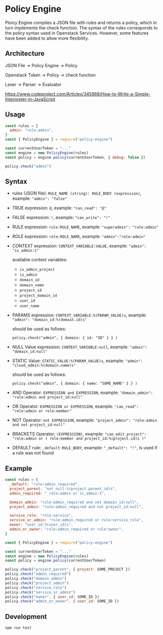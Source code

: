 # Policy Engine

Ploicy Engine compiles a JSON file with rules and returns a policy, which in turn implements the check function. The syntax of the rules corresponds to the policy syntax used in Openstack Services. However, some features have been added to allow more flexibility.

## Architecture

JSON File -> Policy Engine -> Policy

Openstack Token -> Policy -> check function

Lexer -> Parser -> Evaluator

https://www.codeproject.com/Articles/345888/How-to-Write-a-Simple-Interpreter-in-JavaScript

## Usage

```js
const rules = {
  admin: "role:admin",
}
const { PolicyEngine } = require("policy-engine")

const currentUserToken = "..."
const engine = new PolicyEngine(rules)
const policy = engine.policy(currentUserToken, { debug: false })

policy.check("admin")
```

## Syntax

- rules (JSON file): `RULE_NAME (string): RULE_BODY (expression)`,
  example: `"admin": "false"`

- TRUE expression: `@`, example: `"can_read": "@"`
- FALSE expression: `!`, example: `"can_write": "!"`
- RULE expression: `rule:RULE_NAME`,
  example: `"superadmin": "rule:admin"`

- ROLE expression: `role:ROLE_NAME`, example: `"admin":"role:admin"`

- CONTEXT expression: `CONTEXT_VARIABLE:VALUE`, example: `"admin": "is_admin:1"`

  available context variables:

  - `is_admin_project`
  - `is_admin`
  - `domain_id`
  - `domain_name`
  - `project_id`
  - `project_domain_id`
  - `user_id`
  - `user_name`

- PARAMS expression: `CONTEXT_VARIABLE:%(PARAM_VALUE)s`, example: `"admin": "domain_id:%(domain.id)s"`

  should be used as follows:

  `policy.check("admin", { domain: { id: "ID" } } )`

- NULL Value expression: `CONTEXT_VARIABLE:null`, example: `"admin": "domain_id:null"`

- STATIC Value: `STATIC_VALUE:%(PARAM_VALUE)s`, example: `"admin": "cloud_admin:%(domain.name)s"`

  should be used as follows:

  `policy.check("admin", { domain: { name: "SOME_NAME" } } )`

- AND Operator: `EXPRESSION and EXPRESSION`, example: `"domain_admin": "rule:admin and project_id:null"`

- OR Operator: `EXPRESSION or EXPRESSION`, example: `"can_read": "role:admin or role:member"`

- NOT Operator: `not EXPRESSION`, example: `"project_admin": "role:admin and not project_id:null"`

- BRACKETS Operator: `(EXPRESSION)`, example: `"can_edit_project": "role:admin or ( role:member and project_id:%(project.id)s )"`

- DEFAULT rule: `_default:RULE_BODY`, example: `"_default": "!"`,
  is used if a rule was not found

## Example

```js
const rules = {
  _default: "rule:admin_required",
  project_parent: "not null:%(project.parent_id)s",
  admin_required: " role:admin or is_admin:1",

  domain_admin: "rule:admin_required and not domain_id:null",
  project_admin: "rule:admin_required and not project_id:null",

  service_role: "role:service",
  service_or_admin: "rule:admin_required or rule:service_role",
  owner: "user_id:%(user_id)s",
  admin_or_owner: "rule:admin_required or rule:owner",
}

const { PolicyEngine } = require("policy-engine")

const currentUserToken = "..."
const engine = new PolicyEngine(rules)
const policy = engine.policy(currentUserToken)

policy.check("project_parent", { project: SOME_PROJECT })
policy.check("admin_required")
policy.check("domain_admin")
policy.check("project_admin")
policy.check("service_role")
policy.check("service_or_admin")
policy.check("owner", { user_id: SOME_ID })
policy.check("admin_or_owner", { user_id: SOME_ID })
```

## Development

```bash
npm run test
```
